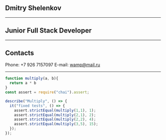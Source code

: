 
## **Dmitry Shelenkov**

---

## Junior Full Stack Developer

---

## Contacts
Phone: +7 926 7157097
E-mail: wamp@mail.ru

---

``` JavaScript
function multiply(a, b){
  return a * b
}
const assert = require("chai").assert;

describe("Multiply", () => {
  it("fixed tests", () => {
    assert.strictEqual(multiply(1,1), 1);
    assert.strictEqual(multiply(2,1), 2);
    assert.strictEqual(multiply(2,2), 4);
    assert.strictEqual(multiply(3,5), 15);   
  });
});
```